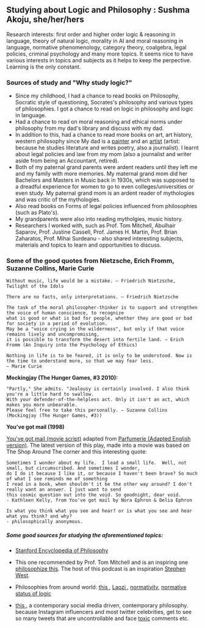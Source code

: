 ## Studying about Logic and Philosophy : Sushma Akoju, she/her/hers

Research interests: first order and higher order logic & reasoning in language, theory of natural logic, morality in AI and moral reasoning in language, normative phenomenology, category theory, coalgebra, legal policies, criminal psychology and many more topics. It seems nice to have various interests in topics and subjects as it helps to keep the perpective. Learning is the only constant.

### Sources of study and "Why study logic?"

- Since my childhood, I had a chance to read books on Philosophy, Socratic style of questioning, Socrates's philosophy 
  and various types of philosophies. I got a chance to read on logic in philosophy and logic in language.
- Had a chance to read on moral reasoning and ethical norms under philosophy from my dad's library and discuss with my dad.
- In addition to this, had a chance to read more books on art, art history, western philosophy since My dad is a <a href="https://en.wiktionary.org/wiki/painter">painter</a> and an <a href="https://en.wiktionary.org/wiki/artist">artist</a> (artist: because he studies literature and writes poetry, also a journalist). I learnt about legal policies and law from my mom (also a journalist and writer aside from being an Accountant, retired).
- Both of my paternal grand parents were ardent readers until they left me and my family with more memories. My maternal grand mom did her Bachelors and Masters in Music back in 1930s, which was supposed to a dreadful experience for women to go to even colleges/universities or even study. My paternal grand mom is an ardent reader of mythologies and was critic of the mythologies.
- Also read books on Forms of legal policies influenced from philosophies (such as Plato's).
- My grandparents were also into reading mytholgies, music history.
- Researchers I worked with, such as Prof. Tom Mitchell, Abulhair Saparov, Prof. Justine Cassell, Prof. James H. Martin, 
  Prof. Brian Zaharatos, Prof. Mihai Surdeanu - also shared interesting subjects, materials and topics to learn and opportunities to discuss.

### Some of the good quotes from Nietzsche, Erich Fromm, Suzanne Collins, Marie Curie

```
Without music, life would be a mistake. ― Friedrich Nietzsche, Twilight of the Idols
``` 

```
There are no facts, only interpretations. ― Friedrich Nietzsche
``` 

```
The task of the moral philosopher-thinker is to support and strengthen the voice of human conscience, to recognize 
what is good or what is bad for people, whether they are good or bad for society in a period of evolution. 
May be a "voice crying in the wilderness", but only if that voice remains lively and uncompromising, 
it is possible to transform the desert into fertile land. — Erich Fromm (An Inquiry into the Psychology of Ethics)
``` 

``` 
Nothing in life is to be feared, it is only to be understood. Now is the time to understand more, so that we may fear less.
― Marie Curie
``` 

**Mockingjay (The Hunger Games, #3 2010):**
``` "Is that why you hate me?" I ask.
"Partly," She admits. "Jealousy is certainly involved. I also think you're a little hard to swallow. 
With your defender-of-the-helpless act. Only it isn't an act, which makes you more unbearable. 
Please feel free to take this personally. — Suzanne Collins (Mockingjay (The Hunger Games, #3))
``` 

**You've got mail (1998)**

<a href="https://www.dailyscript.com/scripts/Youve_got_mail.html">You've got mail (movie script)</a>
adapted from <a href="https://www.playscripts.com/sample/1640">Parfumerie (Adapted English version)</a>. The latest version of this play, made into a movie was based on The Shop Around The corner and this interesting quote:

```
Sometimes I wonder about my life.  I lead a small life.  Well, not small, but circumscribed. And sometimes I wonder,
do I do it because I like it, or because I haven't been brave? So much of what I see reminds me of something 
I read in a book, when shouldn't it be the other way around? I don't really want an answer. I just want to send 
this cosmic question out into the void. So goodnight, dear void. 
- Kathleen Kelly, from You've got mail by Nora Ephron & Delia Ephron
``` 

```
Is what you think what you see and hear? or is what you see and hear what you think? and why?
- philosophically anonymous.
```

##### Some good sources for studying the aforementioned topics:

- <a href="https://plato.stanford.edu/index.html"> Stanford Encyclopedia of Philosophy </a>

- This one recommended by Prof. Tom Mitchell and is an inspiring one <a href="https://www.philosophizethis.org/">philosophize this</a>. The host of this podcast is an inspiration <a href="https://www.linkedin.com/in/stephen-west-068bb493/">Stephen West</a>.

- Philosophies from around world: <a href="https://open.spotify.com/show/4GG3QdNPc5MKH7L9fO25sS"> this </a>, <a href="https://plato.stanford.edu/entries/laozi/"> Laozi </a>, <a href="https://plato.stanford.edu/entries/normativity-metaethics/">normativity</a>, <a href="https://plato.stanford.edu/entries/logic-normative/"> normative status of logic</a>

- <a href="https://open.spotify.com/episode/0unsgJf4SNeSbn6g6vNf4a?si=635d8cd22a214109">this </a>, a contemporary social media driven, contemporary philosophy. because Instagram influencers and most twitter celebrities, get to see so many tweets that are uncontrollable and face <a href="https://en.wiktionary.org/wiki/toxic">toxic</a> comments etc.

